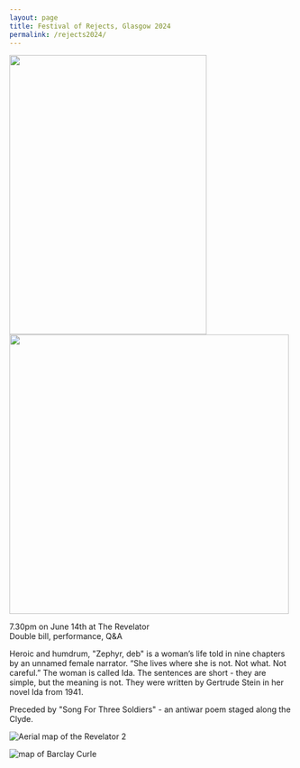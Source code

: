 ```yaml
---
layout: page
title: Festival of Rejects, Glasgow 2024
permalink: /rejects2024/
---
```



<img src="https://github.com/rosedetivoli/rosedetivoli.github.io/assets/22683802/a2a85128-57ac-42cc-9366-892f0ab7b63a" width="350" height="496"> 
<img src="https://github.com/rosedetivoli/rosedetivoli.github.io/assets/22683802/8beae952-4e94-4311-abda-09451518336c width="350" height="496">  

7.30pm on June 14th at The Revelator  
Double bill, performance, Q&A   
  
Heroic and humdrum, "Zephyr, deb" is a woman’s life told in nine chapters by an unnamed female narrator. “She lives where she is not. Not what. Not careful.” The woman is called Ida. The sentences are short - they are simple, but the meaning is not. They were written by Gertrude Stein in her novel Ida from 1941.

Preceded by "Song For Three Soldiers" - an antiwar poem staged along the Clyde. 


![Aerial map of the Revelator 2](https://github.com/rosedetivoli/rosedetivoli.github.io/assets/22683802/e4af673c-e3a4-46e0-a796-e335a8a0f2f6)

![map of Barclay Curle](https://github.com/rosedetivoli/rosedetivoli.github.io/assets/22683802/453d6e7f-513c-4136-ae18-729ea172fb06)





